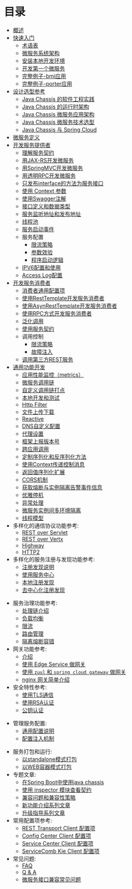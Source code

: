 
# 目录

* [概述](index.md)
* [快速入门](start/catalog.md)
    * [术语表](start/terminology.md)
    * [微服务系统架构](start/architecture.md)
    * [安装本地开发环境](start/development-environment.md)
    * [开发第一个微服务](start/first-sample.md)
    * [完整例子-bmi应用](featured-topics/application-bmi.md)
    * [完整例子-porter应用](featured-topics/application-porter.md)
* [设计选型参考](start/design.md)
    * [Java Chassis 的软件工程实践](start/design.md#h1)
    * [Java Chassis 的运行时架构](start/design.md#h2)
    * [Java Chassis 微服务应用架构](start/design.md#h3)
    * [Java Chassis 微服务技术选型](start/design.md#h4)
    * [Java Chassis 与 Spring Cloud](start/design.md#h5)
* [微服务定义](build-provider/definition/service-definition.md)
* [开发服务提供者](build-provider/catalog.md)
    * [理解服务契约](build-provider/define-contract.md)
    * [用JAX-RS开发微服务](build-provider/jaxrs.md)
    * [用SpringMVC开发微服务](build-provider/springmvc.md)
    * [用透明RPC开发微服务](build-provider/transparent-rpc.md)
    * [只发布interface的方法为服务接口](build-provider/use-interface.md)
    * [使用 Context 参数](build-provider/context-param.md)
    * [使用Swagger注解](build-provider/swagger-annotation.md)
    * [接口定义和数据类型](build-provider/interface-constraints.md)
    * [服务监听地址和发布地址](build-provider/listen-address-and-publish-address.md)
    * [线程池](build-provider/thread-pool.md)
    * [服务启动事件](build-provider/event-listener.md)
    * 服务配置 
        * [限流策略](build-provider/configuration/ratelimite-strategy.md)
        * [参数效验](build-provider/configuration/parameter-validator.md)
        * [程序启动逻辑](build-provider/bootup.md)
    * [IPV6配置和使用](build-provider/ipv6-configuration.md)
    * [Access Log配置](build-provider/access-log-configuration.md)
* [开发服务消费者](build-consumer/catalog.md)
    * [消费者通用配置项](build-consumer/common-configuration.md)
    * [使用RestTemplate开发服务消费者](build-consumer/using-resttemplate.md)
    * [使用AsynRestTemplate开发服务消费者](build-consumer/using-AsyncRestTemplate.md)
    * [使用RPC方式开发服务消费者](build-consumer/develop-consumer-using-rpc.md)
    * [泛化调用](featured-topics/features/invoker.md)
    * [使用服务契约](build-consumer/with-contract.md)
    * 调用控制
        * [限流策略](build-consumer/flow-control.md)
        * [故障注入](build-consumer/fault-injection.md)
    * [调用第三方REST服务](build-consumer/3rd-party-service-invoke.md)
* [通用功能开发](general-development/catalog.md)
    * [应用性能监控（metrics）](general-development/metrics.md)
    * [微服务调用链](general-development/microservice-invocation-chain.md)
    * [自定义调用链打点](general-development/customized-tracing.md)
    * [本地开发和测试](general-development/local-develop-test.md)
    * [Http Filter](general-development/http-filter.md)
    * [文件上传下载](general-development/upload-download.md)
    * [Reactive](general-development/reactive.md)
    * [DNS自定义配置](general-development/dnsconfig.md)
    * [代理设置](general-development/proxy.md)
    * [框架上报版本号](general-development/report-framework-version.md)
    * [跨应用调用](general-development/cross-app-invocation.md)
    * [定制序列化和反序列化方法](general-development/secret-field.md)
    * [使用Context传递控制消息](general-development/context.md)
    * [返回值序列化扩展](general-development/produceprocess.md)
    * [CORS机制](general-development/CORS.md)
    * [获取熔断与实例隔离告警事件信息](general-development/AlarmEvent.md)
    * [优雅停机](general-development/shutdown.md)
    * [异常处理](general-development/error-handling.md)
    * [微服务实例间多环境隔离](general-development/multienvironment.md)
    * [线程模型](general-development/thread-model.md)
* 多样化的通信协议功能参考:
    * [REST over Servlet](transports/rest-over-servlet.md)
    * [REST over Vertx](transports/rest-over-vertx.md)
    * [Highway](transports/highway-rpc.md)
    * [HTTP2](transports/http2.md)
* 多样化的服务注册与发现功能参考:
    * [注册发现说明](registry/introduction.md)
    * [使用服务中心](registry/service-center.md)
    * [本地注册发现](registry/local-registry.md)
    * [去中心化注册发现](registry/distributed.md)
- 服务治理功能参考:
    - [处理链介绍](references-handlers/intruduction.md)
    - [负载均衡](references-handlers/loadbalance.md)
    - [限流](references-handlers/ratelimit.md)
    - [路由管理](references-handlers/router.md)
    - [隔离熔断容错](references-handlers/bizkeeper.md)
- 网关功能参考:
    - [介绍](edge/open-service.md)
    - [使用 Edge Service 做网关](edge/by-servicecomb-sdk.md)
    - [使用 `zuul` 和 `spring cloud gateway` 做网关](edge/zuul.md)
    - [nginx 网关简单介绍](edge/nginx.md)
- 安全特性参考: 
    - [使用TLS通信](security/tls.md)
    - [使用RSA认证](security/shi-yong-rsa-ren-zheng.md)
    - [公钥认证](references-handlers/publickey.md)
* 管理服务配置:
    * [通用配置说明](config/general-config.md)
    * [配置注入机制](config/inject-config.md)
- 服务打包和运行: 
    - [以standalone模式打包](packaging/standalone.md)
    - [以WEB容器模式打包](packaging/web-container.md)
- 专题文章:
    - [在Spring Boot中使用java chassis](using-java-chassis-in-spring-boot/using-java-chassis-in-spring-boot.md)
    - [使用 inspector 模块查看契约](featured-topics/using-inspector.md)
    - [兼容问题和兼容性策略](featured-topics/compatibility.md)
    - [新功能介绍系列文章](featured-topics/features.md)
    - [升级指导系列文章](featured-topics/upgrading.md)
- 常用配置项参考:
    - [REST Transport Client 配置项](config-reference/rest-transport-client.md)
    - [Config Center Client 配置项](config-reference/config-center-client.md)
    - [Service Center Client 配置项](config-reference/service-center-client.md)
    - [ServiceComb Kie Client 配置项](config-reference/kie-client.md)
- 常见问题:
    - [FAQ](question-and-answer/faq.md)
    - [Q & A](question-and-answer/question_answer.md)
    - [微服务接口兼容常见问题](question-and-answer/interface-compatibility.md)
